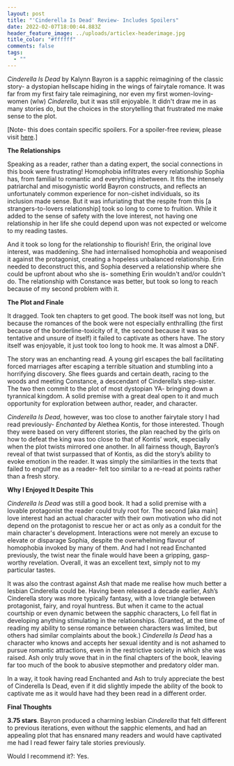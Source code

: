 ```yaml
---
layout: post
title: "'Cinderella Is Dead' Review- Includes Spoilers"
date: 2022-02-07T18:00:44.883Z
header_feature_image: ../uploads/articlex-headerimage.jpg
title_color: "#ffffff"
comments: false
tags:
  - ""
---
```

*Cinderella Is Dead* by Kalynn Bayron is a sapphic reimagining of the classic story- a dystopian hellscape hiding in the wings of fairytale romance. It was far from my first fairy tale reimagining, nor even my first women-loving-women (wlw) *Cinderella*, but it was still enjoyable. It didn't draw me in as many stories do, but the choices in the storytelling that frustrated me make sense to the plot.

[Note- this does contain specific spoilers. For a spoiler-free review, please visit [here](https://brookesbroadcasts.com/2022/02/08/cinderella-is-dead-review-spoiler-free/).]

**The Relationships**

Speaking as a reader, rather than a dating expert, the social connections in this book were frustrating! Homophobia infiltrates every relationship Sophia has, from familial to romantic and everything inbetween. It fits the intensely patriarchal and misogynistic world Bayron constructs, and reflects an unfortunately common experience for non-cishet individuals, so its inclusion made sense. But it was infuriating that the respite from this \[a strangers-to-lovers relationship] took so long to come to fruition. While it added to the sense of safety with the love interest, not having one relationship in her life she could depend upon was not expected or welcome to my reading tastes.

And it took so long for the relationship to flourish! Erin, the original love interest, was maddening. She had internalised homophobia and weaponised it against the protagonist, creating a hopeless unbalanced relationship. Erin needed to deconstruct this, and Sophia deserved a relationship where she could be upfront about who she is- something Erin wouldn't and/or couldn't do. The relationship with Constance was better, but took so long to reach because of my second problem with it.

**The Plot and Finale**

It dragged. Took ten chapters to get good. The book itself was not long, but because the romances of the book were not especially enthralling (the first because of the borderline-toxicity of it, the second because it was so tentative and unsure of itself) it failed to captivate as others have. The story itself was enjoyable, it just took too long to hook me. It was almost a DNF.

The story was an enchanting read. A young girl escapes the ball facilitating forced marriages after escaping a terrible situation and stumbling into a horrifying discovery. She flees guards and certain death, racing to the woods and meeting Constance, a descendant of Cinderella’s step-sister. The two then commit to the plot of most dystopian YA- bringing down a tyrannical kingdom. A solid premise with a great deal open to it and much opportunity for exploration between author, reader, and character.

*Cinderella Is Dead*, however, was too close to another fairytale story I had read previously- *Enchanted* by Alethea Kontis, for those interested. Though they were based on very different stories, the plan reached by the girls on how to defeat the king was too close to that of Kontis’ work, especially when the plot twists mirrored one another. In all fairness though, Bayron’s reveal of that twist surpassed that of Kontis, as did the story’s ability to evoke emotion in the reader. It was simply the similarities in the texts that failed to engulf me as a reader- felt too similar to a re-read at points rather than a fresh story.

**Why I Enjoyed It Despite This**

*Cinderella Is Dead* was still a good book. It had a solid premise with a lovable protagonist the reader could truly root for. The second \[aka main] love interest had an actual character with their own motivation who did not depend on the protagonist to rescue her or act as only as a conduit for the main character's development. Interactions were not merely an excuse to elevate or disparage Sophia, despite the overwhelming flavour of homophobia invoked by many of them. And had I not read Enchanted previously, the twist near the finale would have been a gripping, gasp-worthy revelation. Overall, it was an excellent text, simply not to my particular tastes.

It was also the contrast against *Ash* that made me realise how much better a lesbian Cinderella could be. Having been released a decade earlier, Ash’s Cinderella story was more typically fantasy, with a love triangle between protagonist, fairy, and royal huntress. But when it came to the actual courtship or even dynamic between the sapphic characters, Lo fell flat in developing anything stimulating in the relationships. (Granted, at the time of reading my ability to sense romance between characters was limited, but others had similar complaints about the book.) *Cinderella Is Dead* has a character who knows and accepts her sexual identity and is not ashamed to pursue romantic attractions, even in the restrictive society in which she was raised. Ash only truly wove that in in the final chapters of the book, leaving far too much of the book to abusive stepmother and predatory older man.

In a way, it took having read Enchanted and Ash to truly appreciate the best of Cinderella Is Dead, even if it did slightly impede the ability of the book to captivate me as it would have had they been read in a different order.

**Final Thoughts**

**3.75 stars**. Bayron produced a charming lesbian *Cinderella* that felt different to previous iterations, even without the sapphic elements, and had an appealing plot that has ensnared many readers and would have captivated me had I read fewer fairy tale stories previously.

Would I recommend it?: Yes.

<!--EndFragment-->